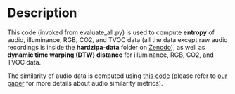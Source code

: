 # Description

This code (invoked from evaluate_all.py) is used to compute **entropy** of audio, illuminance, RGB, CO2, and TVOC data (all the data except raw audio recordings is inside the **hardzipa-data** folder on [Zenodo](https://zenodo.org/record/8263497)), as well as **dynamic time warping (DTW) distance** for illuminance, RGB, CO2, and TVOC data. 

The similarity of audio data is computed using [this code](https://github.com/seemoo-lab/ubicomp19_zero_interaction_security/tree/master/Schemes/audio) (please refer to [our paper](https://arxiv.org/abs/2306.04458) for more details about audio similarity metrics). 
